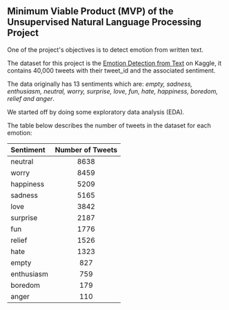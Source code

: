 ## Minimum Viable Product (MVP) of the Unsupervised Natural Language Processing Project
One of the project's objectives is to detect emotion from written text.

The dataset for this project is the [Emotion Detection from Text](https://www.kaggle.com/pashupatigupta/emotion-detection-from-text) on Kaggle, 
it contains 40,000 tweets with their tweet_id and the associated sentiment.

The data originally has 13 sentiments which are: _empty, sadness, enthusiasm, neutral, worry, surprise, love, fun, hate, happiness, boredom, relief and anger_.

We started off by doing some exploratory data analysis (EDA). 

The table below describes the number of tweets in the dataset for each emotion:

| Sentiment | Number of Tweets |
|:---|:---:|
| neutral         |8638|
| worry      |8459|
| happiness         |5209|
| sadness         |5165|
| love      |3842|
| surprise      |2187|
| fun       |1776|
| relief      |1526|
| hate    |1323|
| empty      | 827|
| enthusiasm       | 759|
| boredom          | 179|
| anger     | 110|
